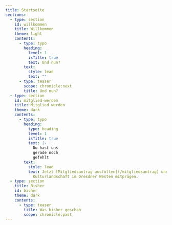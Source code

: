 ```yaml
---
title: Startseite
sections:
  - type: section
    id: willkommen
    title: Willkommen
    theme: light
    contents:
      - type: typo
        heading:
          level: 1
          isTitle: true
          text: Und nun?
        text:
          style: lead
          text: ""
      - type: teaser
        scope: chronicle:next
        title: Und nun?
  - type: section
    id: mitglied-werden
    title: Mitglied werden
    theme: dark
    contents:
      - type: typo
        heading:
          type: heading
          level: 1
          isTitle: true
          text: |-
            Du hast uns
            gerade noch
            gefehlt
        text:
          style: lead
          text: Jetzt [Mitgliedsantrag ausfüllen](/mitgliedsantrag) und ein Stück
            Kulturlandschaft im Dresdner Westen mitprägen.
  - type: section
    title: Bisher
    id: bisher
    theme: dark
    contents:
      - type: teaser
        title: Was bisher geschah
        scope: chronicle:past
---
```

